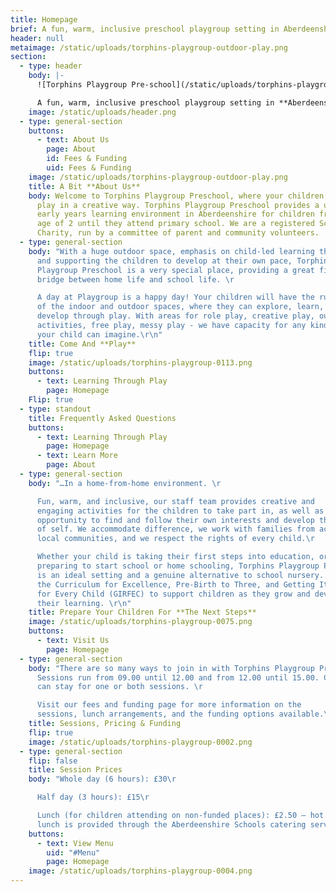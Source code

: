 ```yaml
---
title: Homepage
brief: A fun, warm, inclusive preschool playgroup setting in Aberdeenshire!
header: null
metaimage: /static/uploads/torphins-playgroup-outdoor-play.png
section:
  - type: header
    body: |-
      ![Torphins Playgroup Pre-school](/static/uploads/torphins-playgroup.svg)

      A fun, warm, inclusive preschool playgroup setting in **Aberdeenshire**
    image: /static/uploads/header.png
  - type: general-section
    buttons:
      - text: About Us
        page: About
        id: Fees & Funding
        uid: Fees & Funding
    image: /static/uploads/torphins-playgroup-outdoor-play.png
    title: A Bit **About Us**
    body: Welcome to Torphins Playgroup Preschool, where your children learn through
      play in a creative way. Torphins Playgroup Preschool provides a unique
      early years learning environment in Aberdeenshire for children from the
      age of 2 until they attend primary school. We are a registered Scottish
      Charity, run by a committee of parent and community volunteers.
  - type: general-section
    body: "With a huge outdoor space, emphasis on child-led learning through play,
      and supporting the children to develop at their own pace, Torphins
      Playgroup Preschool is a very special place, providing a great first
      bridge between home life and school life. \r

      A day at Playgroup is a happy day! Your children will have the run
      of the indoor and outdoor spaces, where they can explore, learn, and
      develop through play. With areas for role play, creative play, outdoor
      activities, free play, messy play - we have capacity for any kind of play
      your child can imagine.\r\n"
    title: Come And **Play**
    flip: true
    image: /static/uploads/torphins-playgroup-0113.png
    buttons:
      - text: Learning Through Play
        page: Homepage
    Flip: true
  - type: standout
    title: Frequently Asked Questions
    buttons:
      - text: Learning Through Play
        page: Homepage
      - text: Learn More
        page: About
  - type: general-section
    body: "…In a home-from-home environment. \r

      Fun, warm, and inclusive, our staff team provides creative and
      engaging activities for the children to take part in, as well as every
      opportunity to find and follow their own interests and develop their sense
      of self. We accommodate difference, we work with families from across our
      local communities, and we respect the rights of every child.\r

      Whether your child is taking their first steps into education, or
      preparing to start school or home schooling, Torphins Playgroup Preschool
      is an ideal setting and a genuine alternative to school nursery. We follow
      the Curriculum for Excellence, Pre-Birth to Three, and Getting It Right
      for Every Child (GIRFEC) to support children as they grow and develop in
      their learning. \r\n"
    title: Prepare Your Children For **The Next Steps**
    image: /static/uploads/torphins-playgroup-0075.png
    buttons:
      - text: Visit Us
        page: Homepage
  - type: general-section
    body: "There are so many ways to join in with Torphins Playgroup Preschool:
      Sessions run from 09.00 until 12.00 and from 12.00 until 15.00. Children
      can stay for one or both sessions. \r

      Visit our fees and funding page for more information on the
      sessions, lunch arrangements, and the funding options available.\r\n"
    title: Sessions, Pricing & Funding
    flip: true
    image: /static/uploads/torphins-playgroup-0002.png
  - type: general-section
    flip: false
    title: Session Prices
    body: "Whole day (6 hours): £30\r

      Half day (3 hours): £15\r

      Lunch (for children attending on non-funded places): £2.50 – hot
      lunch is provided through the Aberdeenshire Schools catering service.\r\n"
    buttons:
      - text: View Menu
        uid: "#Menu"
        page: Homepage
    image: /static/uploads/torphins-playgroup-0004.png
---
```


